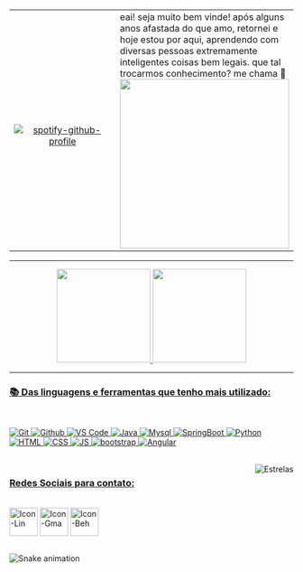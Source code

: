 <h1 align="center"></h1>
<!--
**r4skaren/r4skaren** is a ✨ _special_ ✨ repository because its `README.md` (this file) appears on your GitHub profile
--->
<table>
  <tr>
    <td align="center" width="500" >
     <br>

  [![spotify-github-profile](https://spotify-github-profile.vercel.app/api/view?uid=ty7nv1jzmxwkphl04vofeo7l8&cover_image=true&theme=default)](https://open.spotify.com/user/ty7nv1jzmxwkphl04vofeo7l8)
  </sub>
      </a>
    </td>
    <td>
    eai! seja muito bem vinde! após alguns anos afastada do que amo, retornei e hoje estou por aqui, aprendendo com diversas pessoas extremamente inteligentes coisas bem legais. que tal trocarmos conhecimento? me chama 🌻
        <img align= "center" height="300" width="300" src="https://c.tenor.com/OlSbiDtRYE0AAAAi/plants-plant.gif">
    </td>
</table>
<p>

<hr size="3">

<!------------------------------------------------------------------------------------------------------------------------------------------------------------------------------>
 
<p align="center">
   <a href="https://github.com/r4skaren">
    <img height="166em" src="https://github-readme-stats.vercel.app/api/top-langs/?username=r4skaren&layout=compact&langs_count=7&theme=dark&title_color=4b7457&border_color=4b7457&bg_color=000000"/> 
    <img height="166em" src="https://github-readme-stats.vercel.app/api?username=r4skaren&show_icons=true&theme=dark&title_color=4b7457&border_color=4b7457&bg_color=000000&include_all_commits=true&count_private=true"/>
   <br>
      </p>
    <hr size="3">
  
 
<!------------------------------------------------------------------------------------------------------------------------------------------------------------------------------>
  <div style="display: inline_block">
    <h3 align="left"> 📚 Das linguagens e ferramentas que tenho mais utilizado:</h3>
   <br>
   
  ![Git](https://img.shields.io/badge/-Git-black?style=flat-square&logo=Git)
  ![Github](https://img.shields.io/badge/-GitHub-black?style=flat-square&logo=Github)
  ![VS Code](https://img.shields.io/badge/-VS%20Code-black?style=flat-square&logo=visual-studio-code)
  ![Java](https://img.shields.io/badge/Java-black?style=flat-square&logo=java&logoColor=blue)
  ![Mysql](https://img.shields.io/badge/MySQL-black?style=flat-square&logo=mysql&logoColor=blue)
  ![SpringBoot](https://img.shields.io/badge/-SpringBoot-black?style=flat-square&logo=spring)
  ![Python](https://img.shields.io/badge/-Python-black?style=flat-square&logo=Python)
 ![HTML](https://img.shields.io/badge/-HTML5-black?style=flat-square&logo=html5)
 ![CSS](https://img.shields.io/badge/-CSS3-black?style=flat-square&logo=css3)
 ![JS](https://img.shields.io/badge/-JavaScript-black?style=flat-square&logo=javascript)
 ![bootstrap](https://img.shields.io/badge/-BootStrap-black?style=flat-square&logo=bootstrap)
 ![Angular](https://img.shields.io/badge/-Angular-black?style=flat-square&logo=angular&logoColor=pink)

<br>
<!------------------------------------------------------------------------------------------------------------------------------------------------------------------------------>

  <img align="right" alt="Estrelas" src="https://belezablackpower.files.wordpress.com/2017/02/tumblr_oitwz7a5vn1ue248wo4_400.gif?w=376&h=156">

 
 
<div> 
<!------------------------------------------------------------------------------------------------------------------------------------------------------------------------------>
 <h3 align="left">Redes Sociais para contato:</h3>
 
 <br>
  <a href="https://www.linkedin.com/in/karen-r-o" target="_blank"> <img align="center" alt="Icon-Lin" height="50" width="50" src="https://cdn-icons-png.flaticon.com/512/216/216570.png"target="_blank"></a>
 <a href = "mailto:karenrodrigues20120@gmail.com"><img align="center" alt="Icon-Gma" height="50" width="50" src="https://cdn-icons-png.flaticon.com/512/304/304082.png" target="_blank"></a>
  <a href="https://www.behance.net/r_skaren" target="_blank"> <img align="center" alt="Icon-Beh" height="50" width="50" src="https://cdn-icons-png.flaticon.com/512/216/216558.png"target="_blank"></a>
<br>
 <br>
</div>
  
![Snake animation](https://github.com/r4skaren/r4skaren/blob/output/github-contribution-grid-snake.svg)
